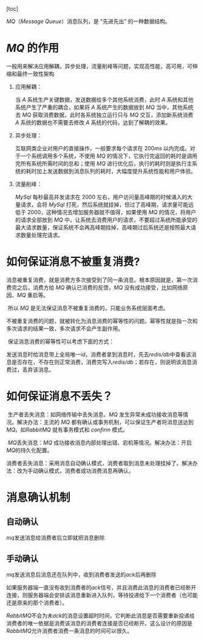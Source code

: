 [toc]

*MQ*（*Message* *Queue*）消息队列，是 "先进先出" 的一种数据结构。

# *MQ* 的作用

一般用来解决应用解耦，异步处理，流量削峰等问题，实现高性能，高可用，可伸缩和最终一致性架构

1. 应用解耦：

   当 *A* 系统生产关键数据，发送数据给多个其他系统消费，此时 *A* 系统和其他系统产生了严重的耦合，如果将 *A* 系统产生的数据放到 *MQ* 当中，其他系统去 *MQ* 获取消费数据，此时各系统独立运行只与 *MQ* 交互，添加新系统消费 *A* 系统的数据也不需要去修改 *A* 系统的代码，达到了解耦的效果。

2. 异步处理：

   互联网类企业对用户的直接操作，一般要求每个请求在 200*ms* 以内完成。对于一个系统调用多个系统，不使用 *MQ* 的情况下，它执行完返回的耗时是调用完所有系统所需时间的总和；使用 *MQ* 进行优化后，执行的耗时则是执行主系统的耗时加上发送数据到消息队列的耗时，大幅度提升系统性能和用户体验。

3. 流量削峰：

   *MySql* 每秒最高并发请求在 2000 左右，用户访问量高峰期的时候涌入的大量请求，会将 *MySql* 打死，然后系统就挂掉，但过了高峰期，请求量可能远低于 2000，这种情况去增加服务器就不值得，如果使用 *MQ* 的情况，将用户的请求全部放到 *MQ* 中，让系统去消费用户的请求，不要超过系统所能承受的最大请求数量，保证系统不会再高峰期挂掉，高峰期过后系统还是按照最大请求数量处理完请求。

# 如何保证消息不被重复消费?

​	消息被重复消费，就是消费方多次接受到了同一条消息。根本原因就是，第一次消费完之后，消费方给 *MQ* 确认已消费的反馈，*MQ* 没有成功接受，比如网络原因、*MQ* 重启等。

​	所以 *MQ* 是无法保证消息不被重复消费的，只能业务系统层面考虑。

​	不被重复消费的问题，就被转化为消息消费的幂等性的问题。幂等性就是指一次和多次请求的结果一致，多次请求不会产生副作用。

​	保证消息消费的幂等性可以考虑下面的方式：

​	发送消息时给消息带上全局唯一*id*，消费者拿到消息时，先去*redis/db*中查看该消息是否存在，不存在则正常消费，消费完写入*redis/db*；若存在，则说明该消息消费过，丢弃该消息。

# 如何保证消息不丢失？

​	生产者丢失消息：如网络传输中丢失消息、*MQ* 发生异常未成功接收消息等情况。解决办法：主流的 *MQ* 都有确认或事务机制，可以保证生产者将消息送达到 *MQ*。如*RabbitMQ* 就有事务模式和 *confirm* 模式。

​	*MQ*丢失消息：*MQ* 成功接收消息内部处理出错、宕机等情况。解决办法：开启 *MQ*的持久化配置。

​	消费者丢失消息：采用消息自动确认模式，消费者取到消息未处理挂掉了。解决办法：改为手动确认模式，消费者成功消费消息再确认。

 # 消息确认机制

## 自动确认

*mq*发送消息给消费者后立即就把消息删除

## 手动确认

*mq*发送消息后消息还在队列中，收到消费者发送的*ack*后再删除

如果服务器端一直没有收到消费者的*ack*信号，并且消费此消息的消费者已经断开连接，则服务器端会安排该消息重新进入队列，等待投递给下一个消费者（也可能还是原来的那个消费者）。

*RabbitMQ*不会为未*ack*的消息设置超时时间，它判断此消息是否需要重新投递给消费者的唯一依据是消费该消息的消费者连接是否已经断开。这么设计的原因是*RabbitMQ*允许消费者消费一条消息的时间可以很久。
